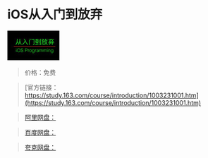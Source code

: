 # iOS从入门到放弃

![img](../../../assets/study163/free/6631559247398622992.png)

> 价格：免费

> [官方链接：https://study.163.com/course/introduction/1003231001.htm](https://study.163.com/course/introduction/1003231001.htm)

> [阿里网盘：]()

> [百度网盘：]()

> [夸克网盘：]()
